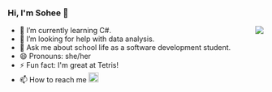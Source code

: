 ### Hi, I'm Sohee 👋
     
<img align="right" src="https://github-readme-stats.vercel.app/api/top-langs?username=soheeRyu&layout=compact"/>
     
- 🌱 I’m currently learning C#.
- 🤔 I’m looking for help with data analysis.
- 💬 Ask me about school life as a software development student.
- 😄 Pronouns: she/her
- ⚡ Fun fact: I'm great at Tetris! 
- 📫 How to reach me
<a href="https://www.linkedin.com/in/sohee-ryu/"><img height="20" src="https://cdn2.iconfinder.com/data/icons/social-icon-3/512/social_style_3_in-306.png"/>
</a>    





